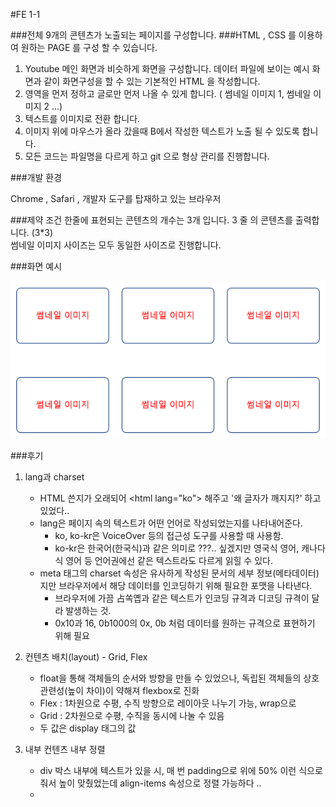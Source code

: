 #FE 1-1

###전체 9개의 콘텐츠가 노출되는 페이지를 구성합니다.
###HTML , CSS 를 이용하여 원하는 PAGE 를 구성 할 수 있습니다.
<br/>
1. Youtube 메인 화면과 비슷하게 화면을 구성합니다. 데이터 파일에 보이는 예시 화면과 같이 화면구성을 할 수 있는 기본적인 HTML 을 작성합니다.<br/>
2. 영역을 먼저 정하고 글로만 먼저 나올 수 있게 합니다. ( 썸네일 이미지 1, 썸네일 이미지 2 …)</br>
3. 텍스트를 이미지로 전환 합니다.<br/>
4. 이미지 위에 마우스가 올라 갔을때 B에서 작성한 텍스트가 노출 될 수 있도록 합니다.<br/>
5. 모든 코드는 파일명을 다르게 하고 git 으로 형상 관리를 진행합니다.<br/>

###개발 환경

Chrome , Safari , 개발자 도구를 탑재하고 있는 브라우저

###제약 조건
한줄에 표현되는 콘텐츠의 개수는 3개 입니다. 3 줄 의 콘텐츠를 출력합니다. (3*3)<br/>
썸네일 이미지 사이즈는 모두 동일한 사이즈로 진행합니다.

###화면 예시

![데이터파일](./M1-1.png)<br/>

###후기
1. lang과 charset
    - HTML 쓴지가 오래되어 \<html lang="ko"> 해주고 '왜 글자가 깨지지?' 하고 있었다..
    - lang은 페이지 속의 텍스트가 어떤 언어로 작성되었는지를 나타내어준다.
      - ko, ko-kr은 VoiceOver 등의 접근성 도구를 사용할 때 사용함.
      - ko-kr은 한국어(한국식)과 같은 의미로 ???.. 싶겠지만 영국식 영어, 캐나다식 영어 등 언어권에선 같은 텍스트라도 다르게 읽힐 수 있다.
    - meta 태그의 charset 속성은 유사하게 작성된 문서의 세부 정보(메타데이터)지만 브라우저에서 해당 데이터를 인코딩하기 위해 필요한 포맷을 나타낸다.
      - 브라우저에 가끔 占쏙옙과 같은 텍스트가 인코딩 규격과 디코딩 규격이 달라 발생하는 것.
      - 0x10과 16, 0b1000의 0x, 0b 처럼 데이터를 원하는 규격으로 표현하기 위해 필요

2. 컨텐츠 배치(layout) - Grid, Flex
   - float을 통해 객체들의 순서와 방향을 만들 수 있었으나, 독립된 객체들의 상호 관련성(높이 차이)이 약해져 flexbox로 진화
   - Flex : 1차원으로 수평, 수직 방향으로 레이아웃 나누기 가능, wrap으로 
   - Grid : 2차원으로 수평, 수직을 동시에 나눌 수 있음
   - 두 값은 display 태그의 값

4. 내부 컨텐츠 내부 정렬
   - div 박스 내부에 텍스트가 있을 시, 매 번 padding으로 위에 50% 이런 식으로 줘서 높이 맞췄었는데 align-items 속성으로 정렬 가능하다 ..
   - 
